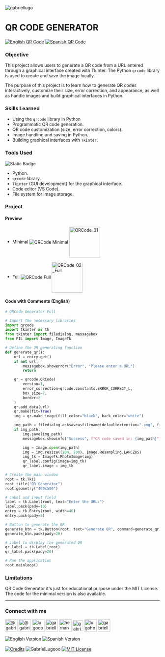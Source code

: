 <img align="center" src="https://media.licdn.com/dms/image/v2/D4D16AQGUNxQ7NSC05A/profile-displaybackgroundimage-shrink_350_1400/profile-displaybackgroundimage-shrink_350_1400/0/1738695150340?e=1744243200&v=beta&t=oXX-ixT9bR3dJcYCLv4KBs5wjKFoeP0524kFGHQMYmQ" alt="gabriellugo" />

# QR CODE GENERATOR

<a href="https://github.com/GabrielLugooo/QR-Code" target="_blank" rel="noreferrer noopener"> <img align="center" src="https://img.shields.io/badge/English%20QR%20Code-000000" alt="English QR Code" /></a>
<a href="https://github.com/GabrielLugooo/QR-Code/blob/main/README%20Spanish.md" target="_blank" rel="noreferrer noopener"> <img align="center" src="https://img.shields.io/badge/Spanish%20QR%20Code-green" alt="Spanish QR Code" /></a>

### Objective

This project allows users to generate a QR code from a URL entered through a graphical interface created with Tkinter. The Python `qrcode` library is used to create and save the image locally.

The purpose of this project is to learn how to generate QR codes interactively, customize their size, error correction, and appearance, as well as handle images and build graphical interfaces in Python.

### Skills Learned

- Using the `qrcode` library in Python
- Programmatic QR code generation.
- QR code customization (size, error correction, colors).
- Image handling and saving in Python.
- Building graphical interfaces with `Tkinter`.

### Tools Used

![Static Badge](https://img.shields.io/badge/Python-000000?logo=python&logoSize=auto)

- Python.
- `qrcode` library.
- `Tkinter` (GUI development) for the graphical interface.
- Code editor (VS Code).
- File system for image storage.

### Project

#### Preview

- Minimal
  <img align="center" src="https://i.imgur.com/ndyntln.jpeg" alt="QRCode Minimal" />
  <img align="center" src="https://i.imgur.com/NMmyect.png" alt="QRCode_01" width="100" height="100" />

- Full
  <img align="center" src="https://i.imgur.com/MeLvMDE.jpeg" alt="QRCode Full" />
  <img align="center" src="https://i.imgur.com/NMmyect.png" alt="QRCode_02_Full" width="100" height="100" />

#### Code with Comments (English)

```python
# QRCode Generator Full

# Import the necessary libraries
import qrcode
import tkinter as tk
from tkinter import filedialog, messagebox
from PIL import Image, ImageTk

# Define the QR generating function
def generate_qr():
    url = entry.get()
    if not url:
        messagebox.showerror("Error", "Please enter a URL")
        return

    qr = qrcode.QRCode(
        version=1,
        error_correction=qrcode.constants.ERROR_CORRECT_L,
        box_size=7,
        border=2
    )
    qr.add_data(url)
    qr.make(fit=True)
    img = qr.make_image(fill_color="black", back_color="white")

    img_path = filedialog.asksaveasfilename(defaultextension=".png", filetypes=[("PNG files", "*.png")])
    if img_path:
        img.save(img_path)
        messagebox.showinfo("Success", f"QR code saved in: {img_path}")

        img = Image.open(img_path)
        img = img.resize((200, 200), Image.Resampling.LANCZOS)
        img_tk = ImageTk.PhotoImage(img)
        qr_label.config(image=img_tk)
        qr_label.image = img_tk

# Create the main window
root = tk.Tk()
root.title("QR Generator")
root.geometry("400x500")

# Label and input field
label = tk.Label(root, text="Enter the URL:")
label.pack(pady=10)
entry = tk.Entry(root, width=40)
entry.pack(pady=5)

# Button to generate the QR
generate_btn = tk.Button(root, text="Generate QR", command=generate_qr)
generate_btn.pack(pady=20)

# Label to display the generated QR
qr_label = tk.Label(root)
qr_label.pack(pady=20)

# Run the application
root.mainloop()
```

### Limitations

QR Code Generator it's just for educational purpose under the MIT License.
The code for the minimal version is also available.

---

<h3 align="left">Connect with me</h3>

<p align="left">
<a href="https://www.youtube.com/@gabriellugooo" target="_blank" rel="noreferrer noopener"> <img align="center" src="https://img.icons8.com/?size=50&id=55200&format=png" alt="@gabriellugooo" height="40" width="40" /></a>
<a href="http://www.tiktok.com/@gabriellugooo" target="_blank" rel="noreferrer noopener"> <img align="center" src="https://img.icons8.com/?size=50&id=118638&format=png" alt="@gabriellugooo" height="40" width="40" /></a>
<a href="https://instagram.com/lugooogabriel" target="_blank" rel="noreferrer noopener"> <img align="center" src="https://img.icons8.com/?size=50&id=32309&format=png" alt="lugooogabriel" height="40" width="40" /></a>
<a href="https://twitter.com/gabriellugo__" target="_blank" rel="noreferrer noopener"> <img align="center" src="https://img.icons8.com/?size=50&id=phOKFKYpe00C&format=png" alt="gabriellugo__" height="40" width="40" /></a>
<a href="https://www.linkedin.com/in/hernando-gabriel-lugo" target="_blank" rel="noreferrer noopener"> <img align="center" src="https://img.icons8.com/?size=50&id=8808&format=png" alt="hernando-gabriel-lugo" height="40" width="40" /></a>
<a href="https://github.com/GabrielLugooo" target="_blank" rel="noreferrer noopener"> <img align="center" src="https://img.icons8.com/?size=80&id=AngkmzgE6d3E&format=png" alt="gabriellugooo" height="34" width="34" /></a>
<a href="mailto:lugohernandogabriel@gmail.com"> <img align="center" src="https://img.icons8.com/?size=50&id=38036&format=png" alt="lugohernandogabriel@gmail.com" height="40" width="40" /></a>
<a href="https://linktr.ee/gabriellugooo" target="_blank" rel="noreferrer noopener"> <img align="center" src="https://simpleicons.org/icons/linktree.svg" alt="gabriellugooo" height="40" width="40" /></a>
</p>

<p align="left">
<a href="https://github.com/GabrielLugooo/GabrielLugooo/blob/main/README.md" target="_blank" rel="noreferrer noopener"> <img align="center" src="https://img.shields.io/badge/English%20Version-000000" alt="English Version" /></a>
<a href="https://github.com/GabrielLugooo/GabrielLugooo/blob/main/Readme%20Spanish.md" target="_blank" rel="noreferrer noopener"> <img align="center" src="https://img.shields.io/badge/Spanish%20Version-Green" alt="Spanish Version" /></a>
</p>

<a href="https://linktr.ee/gabriellugooo" target="_blank" rel="noreferrer noopener"> <img align="center" src="https://img.shields.io/badge/Credits-Gabriel%20Lugo-green" alt="Credits" /></a>
<img align="center" src="https://komarev.com/ghpvc/?username=GabrielLugoo&label=Profile%20views&color=green&base=2000" alt="GabrielLugooo" />
<a href="" target="_blank" rel="noreferrer noopener"> <img align="center" src="https://img.shields.io/badge/License-MIT-green" alt="MIT License" /></a>

